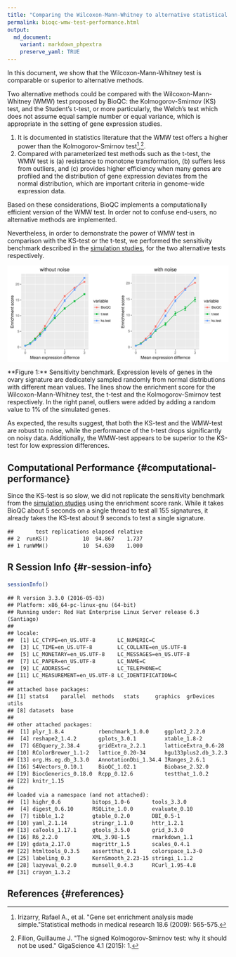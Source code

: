 ```yaml
---
title: "Comparing the Wilcoxon-Mann-Whitney to alternative statistical tests"
permalink: bioqc-wmw-test-performance.html
output: 
  md_document:
    variant: markdown_phpextra
    preserve_yaml: TRUE
---
```


In this document, we show that the Wilcoxon-Mann-Whitney test is
comparable or superior to alternative methods.

Two alternative methods could be compared with the Wilcoxon-Mann-Whitney
(WMW) test proposed by BioQC: the Kolmogorov-Smirnov (KS) test, and the
Student’s t-test, or more particularly, the Welch’s test which does not
assume equal sample number or equal variance, which is appropriate in
the setting of gene expression studies.

1.  It is documented in statistics literature that the WMW test offers a
    higher power than the Kolmogorov-Smirnov test[^1],[^2].
2.  Compared with parameterized test methods such as the t-test, the WMW
    test is (a) resistance to monotone transformation, (b) suffers less
    from outliers, and (c) provides higher efficiency when many genes
    are profiled and the distribution of gene expression deviates from
    the normal distribution, which are important criteria in genome-wide
    expression data.

Based on these considerations, BioQC implements a computationally
efficient version of the WMW test. In order not to confuse end-users, no
alternative methods are implemented.

Nevertheless, in order to demonstrate the power of WMW test in
comparison with the KS-test or the t-test, we performed the sensitivity
benchmark described in the [simulation studies](bioqc-simulation.html),
for the two alternative tests respectively.

<img src="pages/bioqc/bioqc-wmw-test-performance_files/figure-markdown_phpextra/sensitivity_benchmark_fig-1.svg" alt="**Figure 1:** Sensitivity benchmark. Expression levels of genes in the ovary signature are dedicately sampled randomly from normal distributions with different mean values. The lines show the enrichment score for the Wilcoxon-Mann-Whitney test, the t-test and the Kolmogorov-Smirnov test respectively. In the right panel, outliers were added by adding a random value to 1% of the simulated genes. " style="display:block; margin: auto" />
<p markdown="1" class="caption">
**Figure 1:** Sensitivity benchmark. Expression levels of genes in the
ovary signature are dedicately sampled randomly from normal
distributions with different mean values. The lines show the enrichment
score for the Wilcoxon-Mann-Whitney test, the t-test and the
Kolmogorov-Smirnov test respectively. In the right panel, outliers were
added by adding a random value to 1% of the simulated genes.
</p>

As expected, the results suggest, that both the KS-test and the WMW-test
are robust to noise, while the performance of the t-test drops
significantly on noisy data. Additionally, the WMW-test appears to be
superior to the KS-test for low expression differences.

Computational Performance {#computational-performance}
-------------------------

Since the KS-test is so slow, we did not replicate the sensitivity
benchmark from the [simulation studies](bioqc-simulation.html) using the
enrichment score rank. While it takes BioQC about 5 seconds on a single
thread to test all 155 signatures, it already takes the KS-test about 9
seconds to test a single signature.

    ##       test replications elapsed relative
    ## 2  runKS()           10  94.867    1.737
    ## 1 runWMW()           10  54.630    1.000

R Session Info {#r-session-info}
--------------

~~~~ r
sessionInfo()
~~~~

    ## R version 3.3.0 (2016-05-03)
    ## Platform: x86_64-pc-linux-gnu (64-bit)
    ## Running under: Red Hat Enterprise Linux Server release 6.3 (Santiago)
    ## 
    ## locale:
    ##  [1] LC_CTYPE=en_US.UTF-8       LC_NUMERIC=C              
    ##  [3] LC_TIME=en_US.UTF-8        LC_COLLATE=en_US.UTF-8    
    ##  [5] LC_MONETARY=en_US.UTF-8    LC_MESSAGES=en_US.UTF-8   
    ##  [7] LC_PAPER=en_US.UTF-8       LC_NAME=C                 
    ##  [9] LC_ADDRESS=C               LC_TELEPHONE=C            
    ## [11] LC_MEASUREMENT=en_US.UTF-8 LC_IDENTIFICATION=C       
    ## 
    ## attached base packages:
    ## [1] stats4    parallel  methods   stats     graphics  grDevices utils    
    ## [8] datasets  base     
    ## 
    ## other attached packages:
    ##  [1] plyr_1.8.4           rbenchmark_1.0.0     ggplot2_2.2.0       
    ##  [4] reshape2_1.4.2       gplots_3.0.1         xtable_1.8-2        
    ##  [7] GEOquery_2.38.4      gridExtra_2.2.1      latticeExtra_0.6-28 
    ## [10] RColorBrewer_1.1-2   lattice_0.20-34      hgu133plus2.db_3.2.3
    ## [13] org.Hs.eg.db_3.3.0   AnnotationDbi_1.34.4 IRanges_2.6.1       
    ## [16] S4Vectors_0.10.1     BioQC_1.02.1         Biobase_2.32.0      
    ## [19] BiocGenerics_0.18.0  Rcpp_0.12.6          testthat_1.0.2      
    ## [22] knitr_1.15          
    ## 
    ## loaded via a namespace (and not attached):
    ##  [1] highr_0.6          bitops_1.0-6       tools_3.3.0       
    ##  [4] digest_0.6.10      RSQLite_1.0.0      evaluate_0.10     
    ##  [7] tibble_1.2         gtable_0.2.0       DBI_0.5-1         
    ## [10] yaml_2.1.14        stringr_1.1.0      httr_1.2.1        
    ## [13] caTools_1.17.1     gtools_3.5.0       grid_3.3.0        
    ## [16] R6_2.2.0           XML_3.98-1.5       rmarkdown_1.1     
    ## [19] gdata_2.17.0       magrittr_1.5       scales_0.4.1      
    ## [22] htmltools_0.3.5    assertthat_0.1     colorspace_1.3-0  
    ## [25] labeling_0.3       KernSmooth_2.23-15 stringi_1.1.2     
    ## [28] lazyeval_0.2.0     munsell_0.4.3      RCurl_1.95-4.8    
    ## [31] crayon_1.3.2

References {#references}
----------

[^1]: Irizarry, Rafael A., et al. "Gene set enrichment analysis made
    simple."Statistical methods in medical research 18.6 (2009):
    565-575.

[^2]: Filion, Guillaume J. "The signed Kolmogorov-Smirnov test: why it
    should not be used." GigaScience 4.1 (2015): 1.
